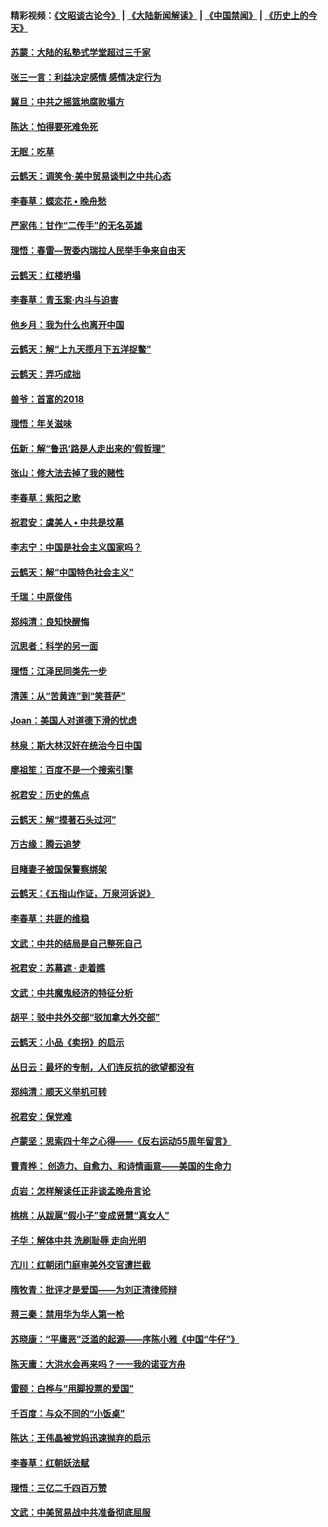 #### 精彩视频：[《文昭谈古论今》](https://github.com/gfw-breaker/wenzhao) | [《大陆新闻解读》](https://github.com/gfw-breaker/ntdtv-comedy) | [《中国禁闻》](https://github.com/gfw-breaker/ntdtv-news) | [《历史上的今天》](https://github.com/gfw-breaker/today-in-history) 

#### [苏蒙：大陆的私塾式学堂超过三千家](../pages/nsc993/n11014334.md?t=01310930) 

#### [张三一言：利益决定感情 感情决定行为](../pages/nsc993/n11012463.md?t=01310930) 

#### [冀旦：中共之摇篮地腐败塌方](../pages/nsc993/n11009533.md?t=01310930) 

#### [陈达：怕得要死难免死](../pages/nsc993/n11009520.md?t=01310930) 

#### [无眠：吃草](../pages/nsc993/n11007940.md?t=01310930) 

#### [云鹤天：调笑令‧美中贸易谈判之中共心态](../pages/nsc993/n11007670.md?t=01310930) 

#### [李春草：蝶恋花  •  晚舟愁](../pages/nsc993/n11006605.md?t=01310930) 

#### [严家伟：甘作“二传手”的无名英雄](../pages/nsc993/n11005340.md?t=01310930) 

#### [理悟：春雷—贺委内瑞拉人民举手争来自由天](../pages/nsc993/n11005334.md?t=01310930) 

#### [云鹤天：红楼坍塌](../pages/nsc993/n11005318.md?t=01310930) 

#### [李春草：青玉案·内斗与迫害](../pages/nsc993/n11005306.md?t=01310930) 

#### [他乡月：我为什么也离开中国](../pages/nsc993/n11003553.md?t=01310930) 

#### [云鹤天：解“上九天揽月下五洋捉鳖”](../pages/nsc993/n11000750.md?t=01310930) 

#### [云鹤天：弄巧成拙](../pages/nsc993/n11000722.md?t=01310930) 

#### [兽爷：首富的2018](../pages/nsc993/n11000693.md?t=01310930) 

#### [理悟：年关滋味](../pages/nsc993/n10998847.md?t=01310930) 

#### [伍新：解“鲁迅‘路是人走出来的’假哲理”](../pages/nsc993/n10998777.md?t=01310930) 

#### [张山：修大法去掉了我的赌性](../pages/nsc993/n10997702.md?t=01310930) 

#### [李春草：紫阳之歌](../pages/nsc993/n10997679.md?t=01310930) 

#### [祝君安：虞美人 • 中共是坟墓](../pages/nsc993/n10996090.md?t=01310930) 

#### [李志宁：中国是社会主义国家吗？](../pages/nsc993/n10996097.md?t=01310930) 

#### [云鹤天：解“中国特色社会主义”](../pages/nsc993/n10996043.md?t=01310930) 

#### [千瑞：中原俊伟](../pages/nsc993/n10995401.md?t=01310930) 

#### [郑纯清：良知快醒悔](../pages/nsc993/n10995385.md?t=01310930) 

#### [沉思者：科学的另一面](../pages/nsc993/n10996074.md?t=01310930) 

#### [理悟：江泽民同类先一步](../pages/nsc993/n10995378.md?t=01310930) 

#### [清莲：从“苦黄连”到“笑菩萨”](../pages/nsc993/n10995466.md?t=01310930) 

#### [Joan：美国人对道德下滑的忧虑](../pages/nsc993/n10995424.md?t=01310930) 

#### [林泉：斯大林汉奸在统治今日中国](../pages/nsc993/n10995210.md?t=01310930) 

#### [廖祖笙：百度不是一个搜索引擎](../pages/nsc993/n10994961.md?t=01310930) 

#### [祝君安：历史的焦点](../pages/nsc993/n10994925.md?t=01310930) 

#### [云鹤天：解“摸著石头过河”](../pages/nsc993/n10993325.md?t=01310930) 

#### [万古缘：腾云追梦](../pages/nsc993/n10993120.md?t=01310930) 

#### [目睹妻子被国保警察绑架](../pages/nsc993/n10991525.md?t=01310930) 

#### [云鹤天：《五指山作证，万泉河诉说》](../pages/nsc993/n10991603.md?t=01310930) 

#### [李春草：共匪的维稳](../pages/nsc993/n10991348.md?t=01310930) 

#### [文武：中共的结局是自己整死自己](../pages/nsc993/n10989899.md?t=01310930) 

#### [祝君安：苏幕遮 · 走着瞧](../pages/nsc993/n10988901.md?t=01310930) 

#### [文武：中共魔鬼经济的特征分析](../pages/nsc993/n10987387.md?t=01310930) 

#### [胡平：驳中共外交部“驳加拿大外交部”](../pages/nsc993/n10987378.md?t=01310930) 

#### [云鹤天：小品《卖拐》的启示](../pages/nsc993/n10984392.md?t=01310930) 

#### [丛日云：最坏的专制，人们连反抗的欲望都没有](../pages/nsc993/n10984377.md?t=01310930) 

#### [郑纯清：顺天义举机可转](../pages/nsc993/n10984369.md?t=01310930) 

#### [祝君安：保党难](../pages/nsc993/n10984362.md?t=01310930) 

#### [卢蒙坚：思索四十年之心得——《反右运动55周年留言》](../pages/nsc993/n10984355.md?t=01310930) 

#### [曹青桦： 创造力、自愈力、和诗情画意——美国的生命力](../pages/nsc993/n10984216.md?t=01310930) 

#### [贞岩：怎样解读任正非谈孟晚舟言论](../pages/nsc993/n10984650.md?t=01310930) 

#### [桃桃：从跋扈“假小子”变成贤慧“真女人”](../pages/nsc993/n10984416.md?t=01310930) 

#### [子华：解体中共 洗刷耻辱 走向光明](../pages/nsc993/n10984019.md?t=01310930) 

#### [亢川：红朝闭门庭审美外交官遭拦截](../pages/nsc993/n10984050.md?t=01310930) 

#### [隋牧青：批评才是爱国——为刘正清律师辩](../pages/nsc993/n10983057.md?t=01310930) 

#### [蒋三秦：禁用华为华人第一枪](../pages/nsc993/n10982973.md?t=01310930) 

#### [苏晓康：“平庸恶”泛滥的起源——序陈小雅《中国“牛仔”》](../pages/nsc993/n10982008.md?t=01310930) 

#### [陈天庸：大洪水会再来吗？一一我的诺亚方舟](../pages/nsc993/n10981086.md?t=01310930) 

#### [雷颐：白桦与“用脚投票的爱国”](../pages/nsc993/n10981048.md?t=01310930) 

#### [千百度：与众不同的“小饭桌”](../pages/nsc993/n10978639.md?t=01310930) 

#### [陈达：王伟晶被党妈迅速抛弃的启示](../pages/nsc993/n10976450.md?t=01310930) 

#### [李春草：红朝妖法赋](../pages/nsc993/n10976387.md?t=01310930) 

#### [理悟：三亿二千四百万赞](../pages/nsc993/n10975966.md?t=01310930) 

#### [文武：中美贸易战中共准备彻底屈服](../pages/nsc993/n10974571.md?t=01310930) 

